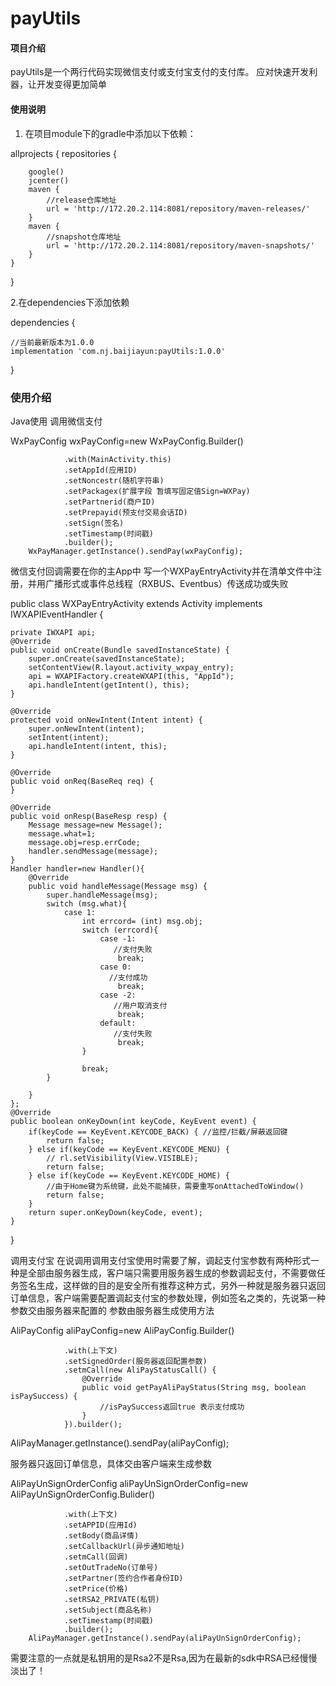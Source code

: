 # payUtils

#### 项目介绍
payUtils是一个两行代码实现微信支付或支付宝支付的支付库。 应对快速开发利器，让开发变得更加简单


#### 使用说明

1. 在项目module下的gradle中添加以下依赖：

allprojects {
    repositories {
    
        google()
        jcenter()
        maven {
            //release仓库地址
            url = 'http://172.20.2.114:8081/repository/maven-releases/'
        }
        maven {
            //snapshot仓库地址
            url = 'http://172.20.2.114:8081/repository/maven-snapshots/'
        }
    }
}

2.在dependencies下添加依赖

 dependencies {
 
    //当前最新版本为1.0.0
    implementation 'com.nj.baijiayun:payUtils:1.0.0'
}


### 使用介绍 
  
Java使用 调用微信支付

 WxPayConfig wxPayConfig=new WxPayConfig.Builder()
 
                .with(MainActivity.this)
                .setAppId(应用ID)
                .setNoncestr(随机字符串)
                .setPackagex(扩展字段 暂填写固定值Sign=WXPay)
                .setPartnerid(商户ID)
                .setPrepayid(预支付交易会话ID)
                .setSign(签名)
                .setTimestamp(时间戳)
                .builder();
        WxPayManager.getInstance().sendPay(wxPayConfig);
        
微信支付回调需要在你的主App中 写一个WXPayEntryActivity并在清单文件中注册，并用广播形式或事件总线程（RXBUS、Eventbus）传送成功或失败

public class WXPayEntryActivity extends Activity implements IWXAPIEventHandler {

    private IWXAPI api;
    @Override
    public void onCreate(Bundle savedInstanceState) {
        super.onCreate(savedInstanceState);
        setContentView(R.layout.activity_wxpay_entry);
        api = WXAPIFactory.createWXAPI(this, "AppId");
        api.handleIntent(getIntent(), this);
    }

    @Override
    protected void onNewIntent(Intent intent) {
        super.onNewIntent(intent);
        setIntent(intent);
        api.handleIntent(intent, this);
    }

    @Override
    public void onReq(BaseReq req) {
    }

    @Override
    public void onResp(BaseResp resp) {
        Message message=new Message();
        message.what=1;
        message.obj=resp.errCode;
        handler.sendMessage(message);
    }
    Handler handler=new Handler(){
        @Override
        public void handleMessage(Message msg) {
            super.handleMessage(msg);
            switch (msg.what){
                case 1:
                    int errcord= (int) msg.obj;
                    switch (errcord){
                        case -1:
                           //支付失败
                            break;
                        case 0:
                          //支付成功
                            break;
                        case -2:
                           //用户取消支付
                            break;
                        default:
                           //支付失败
                            break;
                    }

                    break;
            }

        }
    };
    @Override
    public boolean onKeyDown(int keyCode, KeyEvent event) {
        if(keyCode == KeyEvent.KEYCODE_BACK) { //监控/拦截/屏蔽返回键
            return false;
        } else if(keyCode == KeyEvent.KEYCODE_MENU) {
            // rl.setVisibility(View.VISIBLE);
            return false;
        } else if(keyCode == KeyEvent.KEYCODE_HOME) {
            //由于Home键为系统键，此处不能捕获，需要重写onAttachedToWindow()
            return false;
        }
        return super.onKeyDown(keyCode, event);
    }
}


调用支付宝
在说调用调用支付宝使用时需要了解，调起支付宝参数有两种形式一种是全部由服务器生成，客户端只需要用服务器生成的参数调起支付，不需要做任务签名生成，这样做的目的是安全所有推荐这种方式，另外一种就是服务器只返回订单信息，客户端需要配置调起支付宝的参数处理，例如签名之类的，先说第一种参数交由服务器来配置的
参数由服务器生成使用方法


AliPayConfig aliPayConfig=new AliPayConfig.Builder()
               
                .with(上下文)
                .setSignedOrder(服务器返回配置参数)
                .setmCall(new AliPayStatusCall() {
                    @Override
                    public void getPayAliPayStatus(String msg, boolean isPaySuccess) {
                        //isPaySuccess返回true 表示支付成功
                    }
                }).builder();
 AliPayManager.getInstance().sendPay(aliPayConfig);
 
 服务器只返回订单信息，具体交由客户端来生成参数
 
  AliPayUnSignOrderConfig aliPayUnSignOrderConfig=new AliPayUnSignOrderConfig.Bulider()
                
                .with(上下文)
                .setAPPID(应用Id)
                .setBody(商品详情)
                .setCallbackUrl(异步通知地址)
                .setmCall(回调)
                .setOutTradeNo(订单号)
                .setPartner(签约合作者身份ID)
                .setPrice(价格)
                .setRSA2_PRIVATE(私钥)
                .setSubject(商品名称)
                .setTimestamp(时间戳)
                .builder();
        AliPayManager.getInstance().sendPay(aliPayUnSignOrderConfig);



需要注意的一点就是私钥用的是Rsa2不是Rsa,因为在最新的sdk中RSA已经慢慢淡出了！
